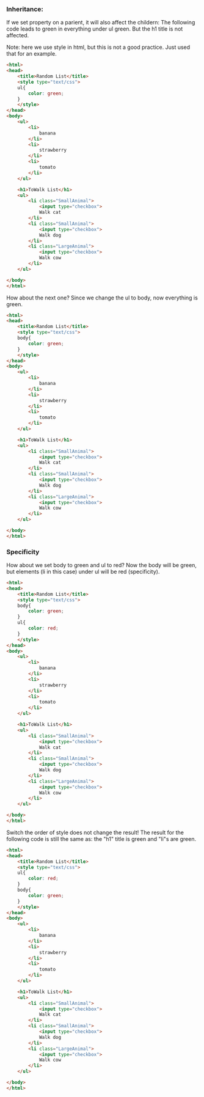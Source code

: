 
### Inheritance:
If we set property on a parient, it will also affect the childern:
The following code leads to green in everything under ul green.
But the h1 title is not affected.

Note: here we use style in html, but this is not a good practice. Just used that for an example.
```html
<html>
<head>
	<title>Random List</title>
	<style type="text/css">
	ul{
		color: green;
	}
	</style>
</head>
<body>
	<ul>
		<li>
			banana
		</li>
		<li>
			strawberry
		</li>
		<li>
			tomato
		</li>
	</ul>

	<h1>ToWalk List</h1>
	<ul>
		<li class="SmallAnimal">
			<input type="checkbox">
			Walk cat
		</li>
		<li class="SmallAnimal">
			<input type="checkbox">
			Walk dog 
		</li>
		<li class="LargeAnimal">
			<input type="checkbox">
			Walk cow
		</li>
	</ul>

</body>
</html>
```

How about the next one?
Since we change the ul to body, now everything is green.
```html
<html>
<head>
	<title>Random List</title>
	<style type="text/css">
	body{
		color: green;
	}
	</style>
</head>
<body>
	<ul>
		<li>
			banana
		</li>
		<li>
			strawberry
		</li>
		<li>
			tomato
		</li>
	</ul>

	<h1>ToWalk List</h1>
	<ul>
		<li class="SmallAnimal">
			<input type="checkbox">
			Walk cat
		</li>
		<li class="SmallAnimal">
			<input type="checkbox">
			Walk dog 
		</li>
		<li class="LargeAnimal">
			<input type="checkbox">
			Walk cow
		</li>
	</ul>

</body>
</html>
```

### Specificity

How about we set body to green and ul to red?
Now the body will be green, but elements (li in this case) under ul will be red (specificity).
```html
<html>
<head>
	<title>Random List</title>
	<style type="text/css">
	body{
		color: green;
	}
	ul{
		color: red;
	}
	</style>
</head>
<body>
	<ul>
		<li>
			banana
		</li>
		<li>
			strawberry
		</li>
		<li>
			tomato
		</li>
	</ul>

	<h1>ToWalk List</h1>
	<ul>
		<li class="SmallAnimal">
			<input type="checkbox">
			Walk cat
		</li>
		<li class="SmallAnimal">
			<input type="checkbox">
			Walk dog 
		</li>
		<li class="LargeAnimal">
			<input type="checkbox">
			Walk cow
		</li>
	</ul>

</body>
</html>
```
Switch the order of style does not change the result!
The result for the following code is still the same as: the "h1" title is green and "li"s are green. 
```html
<html>
<head>
	<title>Random List</title>
	<style type="text/css">
	ul{
		color: red;
	}
	body{
		color: green;
	}
	</style>
</head>
<body>
	<ul>
		<li>
			banana
		</li>
		<li>
			strawberry
		</li>
		<li>
			tomato
		</li>
	</ul>

	<h1>ToWalk List</h1>
	<ul>
		<li class="SmallAnimal">
			<input type="checkbox">
			Walk cat
		</li>
		<li class="SmallAnimal">
			<input type="checkbox">
			Walk dog 
		</li>
		<li class="LargeAnimal">
			<input type="checkbox">
			Walk cow
		</li>
	</ul>

</body>
</html>
```

